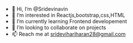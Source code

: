 - 👋 Hi, I’m @Sridevinavin
- 👀 I’m interested in Reactjs,bootstrap,css,HTML
- 🌱 I’m currently learning Frontend developement
- 💞️ I’m looking to collaborate on projects 
- 📫 Reach me at sridevihariharan28@gmail.com

<!---
Sridevinavin/Sridevinavin is a ✨ special ✨ repository because its `README.md` (this file) appears on your GitHub profile.
You can click the Preview link to take a look at your changes.
--->

